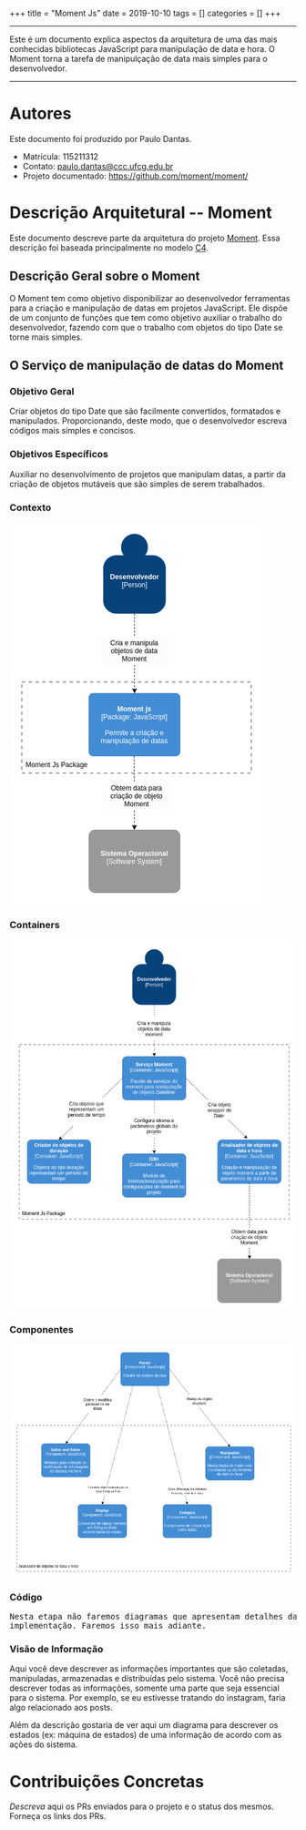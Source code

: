 +++
title = "Moment Js"
date = 2019-10-10
tags = []
categories = []
+++

---

Este é um documento explica aspectos da arquitetura de uma das mais conhecidas bibliotecas JavaScript para manipulação de data e hora. O Moment
torna a tarefa de manipulçação de data mais simples para o desenvolvedor.

---

# Autores

Este documento foi produzido por Paulo Dantas.

- Matrícula: 115211312
- Contato: paulo.dantas@ccc.ufcg.edu.br
- Projeto documentado: https://github.com/moment/moment/

# Descrição Arquitetural -- Moment

Este documento descreve parte da arquitetura do projeto [Moment](https://github.com/moment/moment/). Essa descrição foi baseada principalmente no modelo [C4](https://c4model.com/).

## Descrição Geral sobre o Moment

O Moment tem como objetivo disponibilizar ao desenvolvedor ferramentas para a criação e manipulação de datas em projetos JavaScript.
Ele dispõe de um conjunto de funções que tem como objetivo auxiliar o trabalho do desenvolvedor, fazendo com que o trabalho com objetos do tipo Date se torne mais simples.

## O Serviço de manipulação de datas do Moment

### Objetivo Geral

Criar objetos do tipo Date que são facilmente convertidos, formatados e manipulados. Proporcionando, deste modo, que o desenvolvedor escreva códigos mais simples e concisos.

### Objetivos Específicos

Auxiliar no desenvolvimento de projetos que manipulam datas, a partir da criação de objetos mutáveis que são simples de serem trabalhados.

### Contexto

![contexto](momentjs/momentjs-context-diagram.png)

### Containers

![container](momentjs/momentjs-container-diagram.png)

### Componentes

![container](momentjs/momentjs-component-diagram.png)

### Código

<pre>
Nesta etapa não faremos diagramas que apresentam detalhes da
implementação. Faremos isso mais adiante.
</pre>

### Visão de Informação

Aqui você deve descrever as informações importantes que são coletadas, manipuladas, armazenadas e distribuídas pelo sistema. Você não precisa descrever todas as informações, somente uma parte que seja essencial para o sistema. Por exemplo, se eu estivesse tratando do instagram, faria algo relacionado aos posts.

Além da descrição gostaria de ver aqui um diagrama para descrever os estados (ex: máquina de estados) de uma informação de acordo com as ações do sistema.

# Contribuições Concretas

_Descreva_ aqui os PRs enviados para o projeto e o status dos mesmos. Forneça os links dos PRs.
